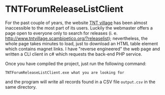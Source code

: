 # TNTForumReleaseListClient
For the past couple of years, the website [TNT village](http://www.tntvillage.scambioetico.org/) has been almost inaccessible to the most part of its users. Luckily the webmaster offers a page open to everyone only to search for releases (i.&nbsp;e. http://www.tntvillage.scambioetico.org/?releaselist); nevertheless, the whole page takes minutes to load, just to download an HTML table element which contains magnet links. I have "reverse engineered" the web page and written a CLI client in c# which requests the back-end PHP service.

Once you have compiled the project, just run the following command:

    TNTForumReleaseListClient.exe what you are looking for

and the program will write all records found in a CSV file `output.csv` in the same directory.
